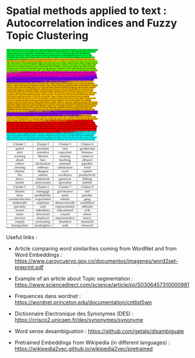 # Spatial methods applied to text : Autocorrelation indices and Fuzzy Topic Clustering

<img src="fig/manifesto_clust.png" alt="tokens" style="width:50%">
<img src="fig/clust_table.png" alt="cluster" style="width:50%">

Useful links :

  - Article comparing word similarities coming from WordNet and from Word Embeddings : 
    https://www.caroycuervo.gov.co/documentos/imagenes/word2set-preprint.pdf
    
  - Example of an article about Topic segmentation :
    https://www.sciencedirect.com/science/article/pii/S0306457310000981
    
  - Frequences dans wordnet : https://wordnet.princeton.edu/documentation/cntlist5wn

  - Dictionnaire Electronique des Synonymes (DES) : https://crisco2.unicaen.fr/des/synonymes/synonyme

  - Word sense desambiguation : 
      https://github.com/getalp/disambiguate
      
  - Pretrained Embeddings from Wikipedia (in different languages) : 
    https://wikipedia2vec.github.io/wikipedia2vec/pretrained
